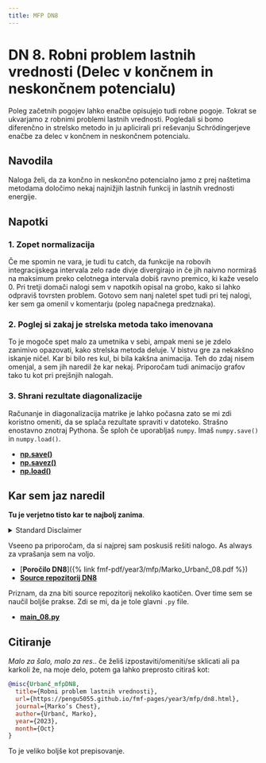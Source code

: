 ```yaml
---
title: MFP DN8
---
```

# DN 8. Robni problem lastnih vrednosti (Delec v končnem in neskončnem potencialu)
Poleg začetnih pogojev lahko enačbe opisujejo tudi robne pogoje. Tokrat se ukvarjamo z robnimi problemi lastnih vrednosti. Pogledali si bomo diferenčno in strelsko metodo in ju aplicirali pri reševanju Schrödingerjeve enačbe za delec v končnem in neskončnem potencialu.

## Navodila
Naloga želi, da za končno in neskončno potencialno jamo z prej naštetima metodama določimo nekaj najnižjih lastnih funkcij in lastnih vrednosti energije.

## Napotki
### 1. Zopet normalizacija
Če me spomin ne vara, je tudi tu catch, da funkcije na robovih integracijskega intervala zelo rade divje divergirajo in če jih naivno normiraš na maksimum preko celotnega intervala dobiš ravno premico, ki kaže veselo 0. Pri tretji domači nalogi sem v napotkih opisal na grobo, kako si lahko odpraviš tovrsten problem. Gotovo sem nanj naletel spet tudi pri tej nalogi, ker sem ga omenil v komentarju (poleg napačnega predznaka).

### 2. Poglej si zakaj je strelska metoda tako imenovana
To je mogoče spet malo za umetnika v sebi, ampak meni se je zdelo zanimivo opazovati, kako strelska metoda deluje. V bistvu gre za nekakšno iskanje ničel. Kar bi bilo res kul, bi bila kakšna animacija. Teh do zdaj nisem omenjal, a sem jih naredil že kar nekaj. Priporočam tudi animacijo grafov tako tu kot pri prejšnjih nalogah.

### 3. Shrani rezultate diagonalizacije
Računanje in diagonalizacija matrike je lahko počasna zato se mi zdi koristno omeniti, da se splača rezultate spraviti v datoteko. Strašno enostavno znotraj Pythona. Še sploh če uporabljaš `numpy`. Imaš `numpy.save()` in `numpy.load()`.

* [**np.save()**](https://numpy.org/doc/stable/reference/generated/numpy.save.html)
* [**np.savez()**](https://numpy.org/doc/stable/reference/generated/numpy.savez.html)
* [**np.load()**](https://numpy.org/doc/stable/reference/generated/numpy.load.html)


## Kar sem jaz naredil
**Tu je verjetno tisto kar te najbolj zanima**. 

<details>
  <summary>Standard Disclaimer</summary>
  Objavljam tudi kodo. Ta je bila včasih del večjega repozitorija, ampak sem jo sedaj izvzel v svojega, da je bolj pregledna. Koda bi morala biti razmeroma pokomentirana, sploh v kasnejših nalogah. 
  
</details>

Vseeno pa priporočam, da si najprej sam poskusiš rešiti nalogo. As always za vprašanja sem na voljo.


* [**Poročilo DN8**]({% link fmf-pdf/year3/mfp/Marko_Urbanč_08.pdf %})
* [**Source repozitorij DN8**](https://github.com/pengu5055/mfp08)

Priznam, da zna biti source repozitorij nekoliko kaotičen. Over time sem se naučil boljše prakse. Zdi se mi, da je tole glavni `.py` file.

* [**main_08.py**](https://github.com/pengu5055/mfp08/blob/main/main_08.py)

## Citiranje
*Malo za šalo, malo za res*.. če želiš izpostaviti/omeniti/se sklicati ali pa karkoli že, na moje delo, potem ga lahko preprosto citiraš kot:

```bib
@misc{Urbanč_mfpDN8, 
  title={Robni problem lastnih vrednosti}, 
  url={https://pengu5055.github.io/fmf-pages/year3/mfp/dn8.html}, 
  journal={Marko’s Chest}, 
  author={Urbanč, Marko}, 
  year={2023}, 
  month={Oct}
} 
```
To je veliko boljše kot prepisovanje.
